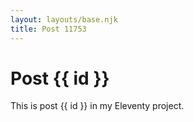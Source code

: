 ```yaml
---
layout: layouts/base.njk
title: Post 11753
---
```


# Post {{ id }}

This is post {{ id }} in my Eleventy project.
